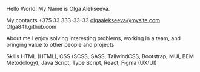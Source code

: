 Hello World! My Name is Olga Alekseeva.

My contacts
+375 33 333-33-33
olgaalekseeva@mysite.com
Olga841.github.com

About me
I enjoy solving interesting problems, working in a team, and bringing value to other people and projects

Skills
HTML (HTML), CSS (SCSS, SASS, TailwindCSS, Bootstrap, MUI, BEM Metodology), Java Script, Type Script, React, Figma (UX/UI)